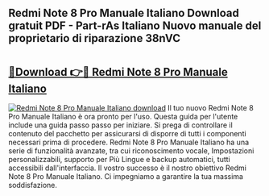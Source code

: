 ## Redmi Note 8 Pro Manuale Italiano Download gratuit PDF - Part-rAs Italiano Nuovo manuale del proprietario di riparazione 38nVC

# <h2><a href="http://dfch1j8.blite.top/?on=Redmi+Note+8+Pro+Manuale+Italiano">🔗Download 👉🔴 Redmi Note 8 Pro Manuale Italiano</a></h2>

[![Redmi Note 8 Pro Manuale Italiano download](https://i.imgur.com/lujVjoI.png)](http://dfch1j8.blite.top/?on=Redmi+Note+8+Pro+Manuale+Italiano)
Il tuo nuovo Redmi Note 8 Pro Manuale Italiano è ora pronto per l'uso. Questa guida per l'utente include una guida passo passo per iniziare. Si prega di controllare il contenuto del pacchetto per assicurarsi di disporre di tutti i componenti necessari prima di procedere. Redmi Note 8 Pro Manuale Italiano ha una serie di funzionalità avanzate, tra cui riconoscimento vocale, Impostazioni personalizzabili, supporto per Più Lingue e backup automatici, tutti accessibili dall'interfaccia. Il vostro successo è il nostro obiettivo Redmi Note 8 Pro Manuale Italiano. Ci impegniamo a garantire la tua massima soddisfazione.

